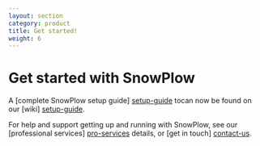 ```yaml
---
layout: section
category: product
title: Get started!
weight: 6
---
```


# Get started with SnowPlow

A [complete SnowPlow setup guide] [setup-guide] tocan now be found on our [wiki] [setup-guide].

For help and support getting up and running with SnowPlow, see our [professional services] [pro-services] details, or [get in touch] [contact-us].

[setup-guide]: https://github.com/snowplow/snowplow/wiki/SnowPlow-setup-guide
[pro-services]: /services/index.html
[contact-us]: /contact/index.html
